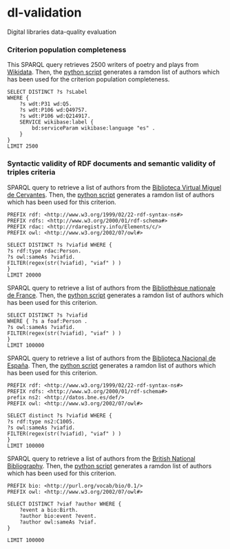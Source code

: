 # dl-validation
Digital libraries data-quality evaluation


### Criterion population completeness
This SPARQL query retrieves 2500 writers of poetry and plays from [Wikidata](http://tinyurl.com/y6xtdlvd). Then, the [python script](population-ids.py) generates a ramdon list of authors which has been used for the criterion population completeness.  

```
SELECT DISTINCT ?s ?sLabel
WHERE {
    ?s wdt:P31 wd:Q5.
    ?s wdt:P106 wd:Q49757.
    ?s wdt:P106 wd:Q214917.
    SERVICE wikibase:label {
        bd:serviceParam wikibase:language "es" .
    }
}
LIMIT 2500
```


### Syntactic validity of RDF documents and semantic validity of triples criteria

SPARQL query to retrieve a list of authors from the [Biblioteca Virtual Miguel de Cervantes](http://data.cervantesvirtual.com).
Then, the [python script](bvmc-ids.py) generates a ramdon list of authors which has been used for this criterion.  

```
PREFIX rdf: <http://www.w3.org/1999/02/22-rdf-syntax-ns#>
PREFIX rdfs: <http://www.w3.org/2000/01/rdf-schema#>
PREFIX rdac: <http://rdaregistry.info/Elements/c/>
PREFIX owl: <http://www.w3.org/2002/07/owl#>

SELECT DISTINCT ?s ?viafid WHERE {
?s rdf:type rdac:Person.
?s owl:sameAs ?viafid.
FILTER(regex(str(?viafid), "viaf" ) )
}
LIMIT 20000
```


SPARQL query to retrieve a list of authors from the [Bibliothèque nationale de France](http://data.bnf.fr). Then, the [python script](bnf-ids.py) generates a ramdon list of authors which has been used for this criterion.  
```
SELECT DISTINCT ?s ?viafid
WHERE { ?s a foaf:Person .
?s owl:sameAs ?viafid.
FILTER(regex(str(?viafid), "viaf" ) )
}
LIMIT 100000
```

SPARQL query to retrieve a list of authors from the [Biblioteca Nacional de España](http://datos.bne.es). Then, the [python script](bne-ids.py) generates a ramdon list of authors which has been used for this criterion.  
```
PREFIX rdf: <http://www.w3.org/1999/02/22-rdf-syntax-ns#>
PREFIX rdfs: <http://www.w3.org/2000/01/rdf-schema#>
prefix ns2: <http://datos.bne.es/def/>
PREFIX owl: <http://www.w3.org/2002/07/owl#>

SELECT distinct ?s ?viafid WHERE {
?s rdf:type ns2:C1005.
?s owl:sameAs ?viafid.
FILTER(regex(str(?viafid), "viaf" ) )
}
LIMIT 100000
```

SPARQL query to retrieve a list of authors from the [British National Bibliography](http://bnb.data.bl.uk/). Then, the [python script](bnb-ids.py) generates a ramdon list of authors which has been used for this criterion.  
```
PREFIX bio: <http://purl.org/vocab/bio/0.1/>
PREFIX owl: <http://www.w3.org/2002/07/owl#>

SELECT DISTINCT ?viaf ?author WHERE {
    ?event a bio:Birth.
    ?author bio:event ?event.
    ?author owl:sameAs ?viaf.
}

LIMIT 100000
```
